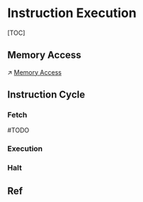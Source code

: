 # Instruction Execution

[TOC]



## Memory Access
↗ [Memory Access](Memory%20Access.md)


## Instruction Cycle
### Fetch
#TODO 

### Execution


### Halt


## Ref
